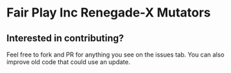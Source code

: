 # Fair Play Inc Renegade-X Mutators

## Interested in contributing?
Feel free to fork and PR for anything you see on the issues tab. You can also improve old code that could use an update.
